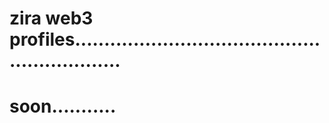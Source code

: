 # zira web3 profiles.............................................................
# soon...........
